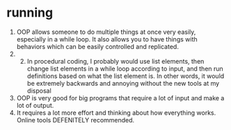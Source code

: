 # running

1. OOP allows someone to do multiple things at once very easily, especially in a while loop. It also allows you to have things with behaviors which can be easily controlled and replicated.
2. 2. In procedural coding, I probably would use list elements, then change list elements in a while loop according to input, and then run definitions based on what the list element is. In
other words, it would be extremely backwards and annoying without the new tools at my disposal
3. OOP is very good for big programs that require a lot of input and make a lot of output. 
4. It requires a lot more effort and thinking about how everything works. Online tools DEFENITELY recommended. 
